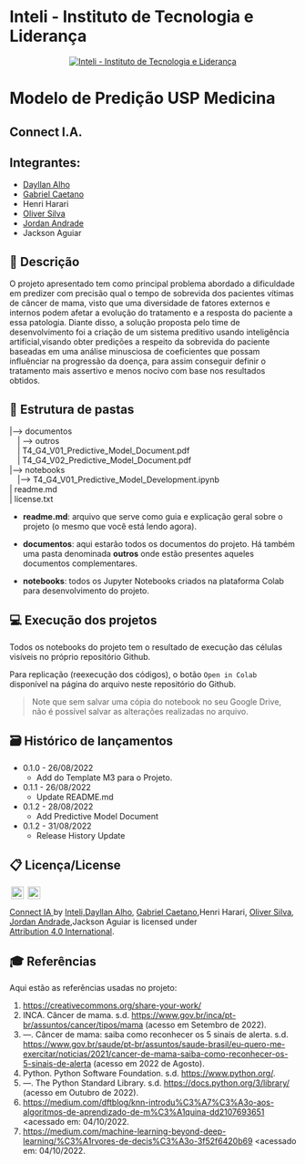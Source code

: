 # Inteli - Instituto de Tecnologia e Liderança 

<p align="center">
<a href= "https://www.inteli.edu.br/"><img src="https://www.inteli.edu.br/wp-content/uploads/2021/08/20172028/marca_1-2.png" alt="Inteli - Instituto de Tecnologia e Liderança" border="0"></a>
</p>

# Modelo de Predição USP Medicina

## Connect I.A.

## Integrantes: 
- <a href="https://www.linkedin.com/in/dayllan-alho/">Dayllan Alho</a>
- <a href="https://www.linkedin.com/in/gabrielcaetanonhoncanse/">Gabriel Caetano</a>
- Henri Harari 
- <a href="https://www.linkedin.com/in/oliver-gomes-da-silva/">Oliver Silva</a> 
- <a href="https://www.linkedin.com/in/jordan-andrade-352541240/">Jordan Andrade</a>
- Jackson Aguiar

## 📝 Descrição
O projeto apresentado tem como principal problema abordado a dificuldade em predizer com precisão qual o tempo de sobrevida dos pacientes vítimas de câncer de mama, visto que uma diversidade de fatores externos e internos podem afetar a evolução do tratamento e a resposta do paciente a essa patologia. Diante disso, a solução proposta pelo time de desenvolvimento foi a criação de um sistema preditivo usando inteligência artificial,visando obter predições a respeito da sobrevida do paciente baseadas em uma análise minusciosa de coeficientes que possam influênciar na progressão da doença, para assim conseguir definir o tratamento mais assertivo e menos nocivo com base nos resultados obtidos.


## 📁 Estrutura de pastas


|--> documentos<br>
  &emsp;| --> outros <br>
  &emsp;| T4_G4_V01_Predictive_Model_Document.pdf<br>
  &emsp;| T4_G4_V02_Predictive_Model_Document.pdf<br>
|--> notebooks<br>
  &emsp;|--> T4_G4_V01_Predictive_Model_Development.ipynb<br>
| readme.md<br>
| license.txt

- <b>readme.md</b>: arquivo que serve como guia e explicação geral sobre o projeto (o mesmo que você está lendo agora).

- <b>documentos</b>: aqui estarão todos os documentos do projeto. Há também uma pasta denominada <b>outros</b> onde estão presentes aqueles documentos complementares.

- <b>notebooks</b>: todos os Jupyter Notebooks criados na plataforma Colab para desenvolvimento do projeto.

## 💻 Execução dos projetos

Todos os notebooks do projeto tem o resultado de execução das células visíveis no próprio repositório Github.

Para replicação (reexecução dos códigos), o botão `Open in Colab` disponível na página do arquivo neste repositório do Github.
> Note que sem salvar uma cópia do notebook no seu Google Drive, não é possível salvar as alterações realizadas no arquivo.

## 🗃 Histórico de lançamentos

* 0.1.0 - 26/08/2022
    *  Add do Template M3 para o Projeto.
* 0.1.1 - 26/08/2022
    * Update README.md
* 0.1.2 - 28/08/2022
     * Add Predictive Model Document
* 0.1.2 - 31/08/2022
     * Release History Update 
      
## 📋 Licença/License

<img style="height:22px!important;margin-left:3px;vertical-align:text-bottom;" src="https://mirrors.creativecommons.org/presskit/icons/cc.svg?ref=chooser-v1"> <img style="height:22px!important;margin-left:3px;vertical-align:text-bottom;" src="https://mirrors.creativecommons.org/presskit/icons/by.svg?ref=chooser-v1">
<p xmlns:cc="http://creativecommons.org/ns#" xmlns:dct="http://purl.org/dc/terms/"><a property="dct:title" rel="cc:attributionURL" href="https://github.com/2022M3T4-Inteli/Connect-IA">Connect IA </a> by <a rel="cc:attributionURL dct:creator" property="cc:attributionName" href="https://github.com/InteliProjects/.github/blob/main/profile/README.md">Inteli,<a href="https://www.linkedin.com/in/dayllan-alho/">Dayllan Alho</a>, <a href="https://www.linkedin.com/in/gabrielcaetanonhoncanse/">Gabriel Caetano</a>,Henri Harari, <a href="https://www.linkedin.com/in/oliver-gomes-da-silva/">Oliver Silva</a>, <a href="https://www.linkedin.com/in/jordan-andrade-352541240/">Jordan Andrade</a>,Jackson Aguiar</a> is licensed under <a href="http://creativecommons.org/licenses/by/4.0/?ref=chooser-v1" target="_blank" rel="license noopener noreferrer" style="display:inline-block;">Attribution 4.0 International</a>.</p>

## 🎓 Referências

Aqui estão as referências usadas no projeto:

1. <https://creativecommons.org/share-your-work/>
2. INCA. Câncer de mama. s.d. https://www.gov.br/inca/pt-br/assuntos/cancer/tipos/mama
(acesso em Setembro de 2022).
3. —. Câncer de mama: saiba como reconhecer os 5 sinais de alerta. s.d. https://www.gov.br/saude/pt-br/assuntos/saude-brasil/eu-quero-me-exercitar/noticias/2021/cancer-de-mama-saiba-como-reconhecer-os-5-sinais-de-alerta (acesso em 2022 de Agosto).
4. Python. Python Software Foundation. s.d. https://www.python.org/.
5. —. The Python Standard Library. s.d. https://docs.python.org/3/library/ (acesso em Outubro de 2022).
6. https://medium.com/dftblog/knn-introdu%C3%A7%C3%A3o-aos-algoritmos-de-aprendizado-de-m%C3%A1quina-dd2107693651 <acessado em: 04/10/2022.
7. https://medium.com/machine-learning-beyond-deep-learning/%C3%A1rvores-de-decis%C3%A3o-3f52f6420b69 <acessado em: 04/10/2022.
